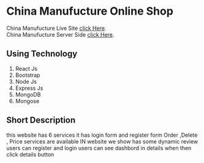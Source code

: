 # China Manufucture Online Shop

China Manufucture Live Site [click Here](https://china-manufucture.web.app/).
</br>
China Manufucture Server Side [click Here](https://github.com/programming-hero-web-course1/manufacturer-website-server-side-RaihanFaruk).

## Using Technology 
1. React Js
2. Bootstrap
3. Node Js
4. Express Js
5. MongoDB
5. Mongose

## Short Description 
this website has 6 services
it has login form and register form
Order ,Delete , Price services are available
IN website we show has some dynamic review
users can register and login
users can see dashbord in details when then click details button
